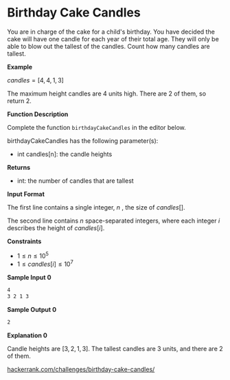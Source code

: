 # Birthday Cake Candles

You are in charge of the cake for a child's birthday. You have decided the cake will have one candle for each year of their total age. They will only be able to blow out the tallest of the candles. Count how many candles are tallest.

**Example**

$candles = [4, 4, 1, 3]$

The maximum height candles are $4$ units high. There are $2$ of them, so return $2$.

**Function Description**

Complete the function `birthdayCakeCandles` in the editor below.

birthdayCakeCandles has the following parameter(s):

* int candles[n]: the candle heights

**Returns**

* int: the number of candles that are tallest

**Input Format**

The first line contains a single integer, $n$ , the size of $candles[]$.

The second line contains $n$ space-separated integers, where each integer $i$ describes the height of $candles[i]$.

**Constraints**

* $1 \le n \le 10^5$
* $1 \le candles[i] \le 10^7$

**Sample Input 0**

```txt
4
3 2 1 3
```

**Sample Output 0**

```txt
2
```

**Explanation 0**

Candle heights are $[3, 2, 1, 3]$. The tallest candles are $3$ units, and there are $2$ of them.

[hackerrank.com/challenges/birthday-cake-candles/](https://www.hackerrank.com/challenges/birthday-cake-candles/)